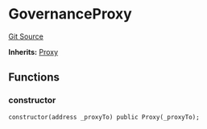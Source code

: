 # GovernanceProxy
[Git Source](https://github.com/maticnetwork/contracts/blob/155f729fd8db0676297384375468d4d45b8aa44e/contracts/common/governance/GovernanceProxy.sol)

**Inherits:**
[Proxy](/contracts/common/misc/Proxy.sol/contract.Proxy.md)


## Functions
### constructor


```solidity
constructor(address _proxyTo) public Proxy(_proxyTo);
```

